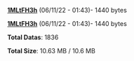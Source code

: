 [**1MLtFH3h**](/data/1MLtFH3h.txt) (06/11/22 - 01:43)- 1440 bytes

[**1MLtFH3h**](/data/1MLtFH3h.txt) (06/11/22 - 01:43)- 1440 bytes

**Total Datas**: 1836

**Total Size**: 10.63 MB / 10.6 MB